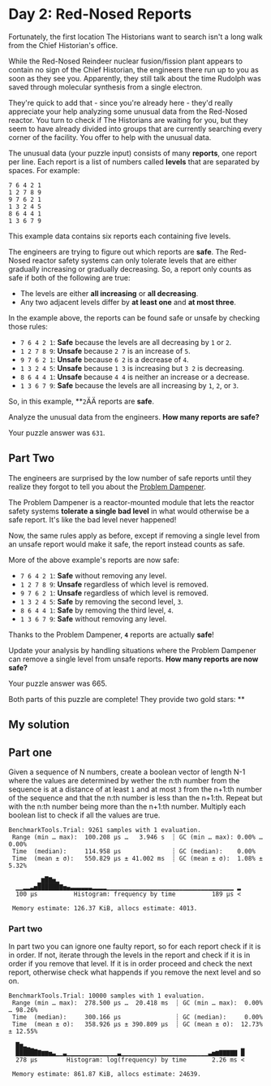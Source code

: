 # Day 2: Red-Nosed Reports

Fortunately, the first location The Historians want to search isn't a long walk from the Chief Historian's office.

While the Red-Nosed Reindeer nuclear fusion/fission plant appears to contain no sign of the Chief Historian, the engineers there run up to you as soon as they see you. Apparently, they still talk about the time Rudolph was saved through molecular synthesis from a single electron.

They're quick to add that - since you're already here - they'd really appreciate your help analyzing some unusual data from the Red-Nosed reactor. You turn to check if The Historians are waiting for you, but they seem to have already divided into groups that are currently searching every corner of the facility. You offer to help with the unusual data.

The unusual data (your puzzle input) consists of many **reports**, one report per line. Each report is a list of numbers called **levels** that are separated by spaces. For example:

```
7 6 4 2 1
1 2 7 8 9
9 7 6 2 1
1 3 2 4 5
8 6 4 4 1
1 3 6 7 9
```

This example data contains six reports each containing five levels.

The engineers are trying to figure out which reports are **safe**. The Red-Nosed reactor safety systems can only tolerate levels that are either gradually increasing or gradually decreasing. So, a report only counts as safe if both of the following are true:

- The levels are either **all increasing** or **all decreasing**.
- Any two adjacent levels differ by **at least one** and **at most three**.

In the example above, the reports can be found safe or unsafe by checking those rules:

- `7 6 4 2 1`: **Safe** because the levels are all decreasing by `1` or `2`.
- `1 2 7 8 9`: **Unsafe** because `2 7` is an increase of `5`.
- `9 7 6 2 1`: **Unsafe** because `6 2` is a decrease of `4`.
- `1 3 2 4 5`: **Unsafe** because `1 3` is increasing but `3 2` is decreasing.
- `8 6 4 4 1`: **Unsafe** because `4 4` is neither an increase or a decrease.
- `1 3 6 7 9`: **Safe** because the levels are all increasing by `1`, `2`, or `3`.

So, in this example, **`2`ÄÄ reports are **safe**.

Analyze the unusual data from the engineers. **How many reports are safe?**

Your puzzle answer was `631`.

## Part Two

The engineers are surprised by the low number of safe reports until they realize they forgot to tell you about the <ins>Problem Dampener</ins>.

The Problem Dampener is a reactor-mounted module that lets the reactor safety systems **tolerate a single bad level** in what would otherwise be a safe report. It's like the bad level never happened!

Now, the same rules apply as before, except if removing a single level from an unsafe report would make it safe, the report instead counts as safe.

More of the above example's reports are now safe:

- `7 6 4 2 1`: **Safe** without removing any level.
- `1 2 7 8 9`: **Unsafe** regardless of which level is removed.
- `9 7 6 2 1`: **Unsafe** regardless of which level is removed.
- `1 3 2 4 5`: **Safe** by removing the second level, `3`.
- `8 6 4 4 1`: **Safe** by removing the third level, `4`.
- `1 3 6 7 9`: **Safe** without removing any level.

Thanks to the Problem Dampener, **`4`** reports are actually **safe**!

Update your analysis by handling situations where the Problem Dampener can remove a single level from unsafe reports. **How many reports are now safe?**

Your puzzle answer was 665.

Both parts of this puzzle are complete! They provide two gold stars: **

## My solution
## Part one
Given a sequence of N numbers, create a boolean vector of length N-1 where the values are determined by wether the n:th number from the sequence is at a distance of at least `1` and at most `3` from the n+1:th number of the sequence and that the n:th number is less than the n+1:th. Repeat but with the n:th number being more than the n+1:th number. Multiply each boolean list to check if all the values are true.
```
BenchmarkTools.Trial: 9261 samples with 1 evaluation.
 Range (min … max):  100.208 μs …   3.946 s  ┊ GC (min … max): 0.00% … 0.00%
 Time  (median):     114.958 μs              ┊ GC (median):    0.00%
 Time  (mean ± σ):   550.829 μs ± 41.002 ms  ┊ GC (mean ± σ):  1.08% ± 5.32%

        ▁▆█▇▅▂                                                  
  ▁▁▂▂▃▅██████▇▅▄▃▃▃▃▃▃▂▂▂▂▁▁▁▁▁▁▁▁▁▁▁▁▁▁▁▁▁▁▁▁▁▁▁▁▁▁▁▁▁▁▁▁▁▁▁ ▂
  100 μs          Histogram: frequency by time          189 μs <

 Memory estimate: 126.37 KiB, allocs estimate: 4013.
```
### Part two
In part two you can ignore one faulty report, so for each report check if it is in order. If not, iterate through the levels in the report and check if it is in order if you remove that level. If it is in order proceed and check the next report, otherwise check what happends if you remove the next level and so on.
```
BenchmarkTools.Trial: 10000 samples with 1 evaluation.
 Range (min … max):  278.500 μs …  20.418 ms  ┊ GC (min … max):  0.00% … 98.26%
 Time  (median):     300.166 μs               ┊ GC (median):     0.00%
 Time  (mean ± σ):   358.926 μs ± 390.809 μs  ┊ GC (mean ± σ):  12.73% ± 12.55%

  █▆▃▂▁                                                         ▁
  ██████▇▆▆▅▃▁▁▃▁▁▁▁▁▁▁▁▁▁▁▁▁▁▃▁▁▁▁▁▁▁▁▁▁▁▁▁▁▁▁▁▁▁▁▁▁▁▁▃▅▆▇▇▇▇▇ █
  278 μs        Histogram: log(frequency) by time       2.26 ms <

 Memory estimate: 861.87 KiB, allocs estimate: 24639.
```